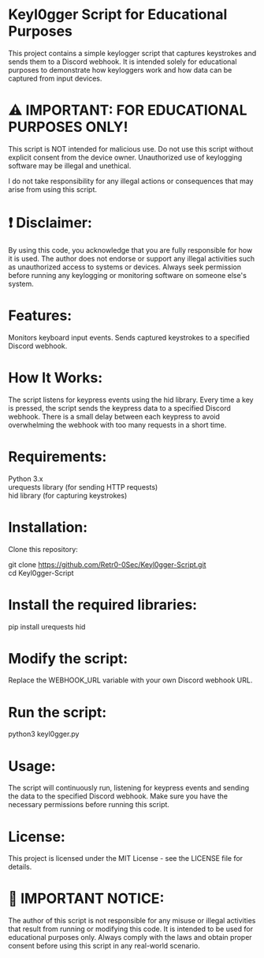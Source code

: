 # Keyl0gger Script for Educational Purposes
This project contains a simple keylogger script that captures keystrokes and sends them to a Discord webhook. It is intended solely for educational purposes to demonstrate how keyloggers work and how data can be captured from input devices.

# ⚠️ IMPORTANT: FOR EDUCATIONAL PURPOSES ONLY!
This script is NOT intended for malicious use. Do not use this script without explicit consent from the device owner. Unauthorized use of keylogging software may be illegal and unethical.

I do not take responsibility for any illegal actions or consequences that may arise from using this script.

# ❗ Disclaimer:
By using this code, you acknowledge that you are fully responsible for how it is used.
The author does not endorse or support any illegal activities such as unauthorized access to systems or devices.
Always seek permission before running any keylogging or monitoring software on someone else's system.
# Features:
Monitors keyboard input events.
Sends captured keystrokes to a specified Discord webhook.
# How It Works:
The script listens for keypress events using the hid library.
Every time a key is pressed, the script sends the keypress data to a specified Discord webhook.
There is a small delay between each keypress to avoid overwhelming the webhook with too many requests in a short time.
# Requirements:
Python 3.x <br>
urequests library (for sending HTTP requests)<br>
hid library (for capturing keystrokes)
# Installation:
Clone this repository:

git clone https://github.com/Retr0-0Sec/Keyl0gger-Script.git <br>
cd Keyl0gger-Script

# Install the required libraries:

pip install urequests hid

# Modify the script:

Replace the WEBHOOK_URL variable with your own Discord webhook URL.

# Run the script:

python3 keyl0gger.py
# Usage:
The script will continuously run, listening for keypress events and sending the data to the specified Discord webhook.
Make sure you have the necessary permissions before running this script.
# License:
This project is licensed under the MIT License - see the LICENSE file for details.

# 🚨 IMPORTANT NOTICE:
The author of this script is not responsible for any misuse or illegal activities that result from running or modifying this code. It is intended to be used for educational purposes only. Always comply with the laws and obtain proper consent before using this script in any real-world scenario.

